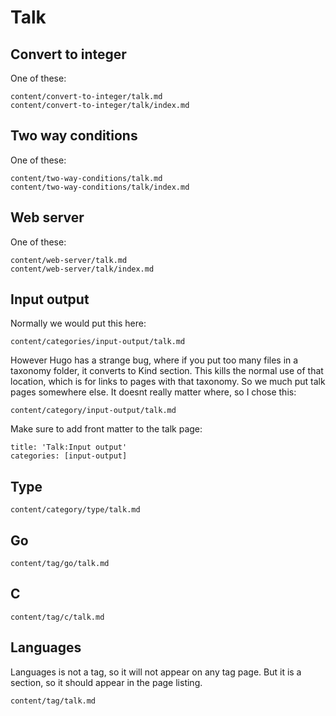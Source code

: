# Talk

## Convert to integer

One of these:

~~~
content/convert-to-integer/talk.md
content/convert-to-integer/talk/index.md
~~~

## Two way conditions

One of these:

~~~
content/two-way-conditions/talk.md
content/two-way-conditions/talk/index.md
~~~

## Web server

One of these:

~~~
content/web-server/talk.md
content/web-server/talk/index.md
~~~

## Input output

Normally we would put this here:

~~~
content/categories/input-output/talk.md
~~~

However Hugo has a strange bug, where if you put too many files in a taxonomy
folder, it converts to Kind section. This kills the normal use of that location,
which is for links to pages with that taxonomy. So we much put talk pages
somewhere else. It doesnt really matter where, so I chose this:

~~~
content/category/input-output/talk.md
~~~

Make sure to add front matter to the talk page:

~~~
title: 'Talk:Input output'
categories: [input-output]
~~~

## Type

~~~
content/category/type/talk.md
~~~

## Go

~~~
content/tag/go/talk.md
~~~

## C

~~~
content/tag/c/talk.md
~~~

## Languages

Languages is not a tag, so it will not appear on any tag page. But it is a
section, so it should appear in the page listing.

~~~
content/tag/talk.md
~~~
